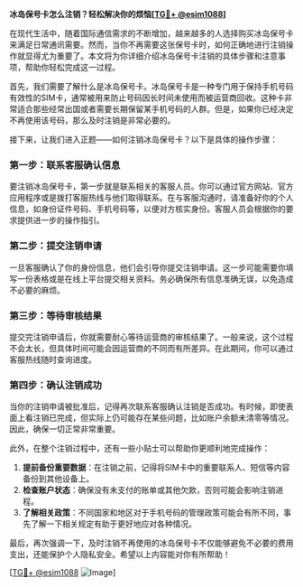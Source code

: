 **冰岛保号卡怎么注销？轻松解决你的烦恼[[TG💪+ @esim1088](https://t.me/s/esim1088)]**

在现代生活中，随着国际通信需求的不断增加，越来越多的人选择购买冰岛保号卡来满足日常通讯需要。然而，当你不再需要这张保号卡时，如何正确地进行注销操作就显得尤为重要了。本文将为你详细介绍冰岛保号卡注销的具体步骤和注意事项，帮助你轻松完成这一过程。

首先，我们需要了解什么是冰岛保号卡。冰岛保号卡是一种专门用于保持手机号码有效性的SIM卡，通常被用来防止号码因长时间未使用而被运营商回收。这种卡非常适合那些经常出国或者需要长期保留某手机号码的人群。但是，如果你已经决定不再使用该号码，那么及时注销是非常必要的。

接下来，让我们进入正题——如何注销冰岛保号卡？以下是具体的操作步骤：

### 第一步：联系客服确认信息

要注销冰岛保号卡，第一步就是联系相关的客服人员。你可以通过官方网站、官方应用程序或是拨打客服热线与他们取得联系。在与客服沟通时，请准备好你的个人信息，如身份证件号码、手机号码等，以便对方核实身份。客服人员会根据你的要求提供进一步的操作指引。

### 第二步：提交注销申请

一旦客服确认了你的身份信息，他们会引导你提交注销申请。这一步可能需要你填写一份表格或是在线上平台提交相关资料。务必确保所有信息准确无误，以免造成不必要的麻烦。

### 第三步：等待审核结果

提交完注销申请后，你就需要耐心等待运营商的审核结果了。一般来说，这个过程不会太长，但具体时间可能会因运营商的不同而有所差异。在此期间，你可以通过客服热线随时查询进度。

### 第四步：确认注销成功

当你的注销申请被批准后，记得再次联系客服确认注销是否成功。有时候，即使表面上看注销已完成，但实际上仍可能存在某些问题，比如账户余额未清零等情况。因此，确保一切正常非常重要。

此外，在整个注销过程中，还有一些小贴士可以帮助你更顺利地完成操作：

1. **提前备份重要数据**：在注销之前，记得将SIM卡中的重要联系人、短信等内容备份到其他设备上。
2. **检查账户状态**：确保没有未支付的账单或其他欠款，否则可能会影响注销进程。
3. **了解相关政策**：不同国家和地区对于手机号码的管理政策可能会有所不同，事先了解一下相关规定有助于更好地应对各种情况。

最后，再次强调一下，及时注销不再使用的冰岛保号卡不仅能够避免不必要的费用支出，还能保护个人隐私安全。希望以上内容能对你有所帮助！

[[TG💪+ @esim1088](https://t.me/s/esim1088) ![Image](https://i.postimg.cc/4NQfJmqS/Snipaste-2025-05-13-00-14-12.png)]